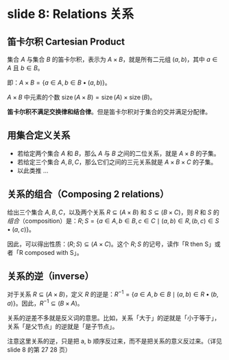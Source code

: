 # slide 8: Relations 关系

## 笛卡尔积 Cartesian Product

集合 $A$ 与集合 $B$ 的笛卡尔积，表示为 $A \times B$，就是所有二元组 $(a, b)$，其中 $a \in A$ 且 $b \in B$。

即：$A \times B = \left\{ a \in A, b \in B \bullet (a, b) \right\}$。

$A \times B$ 中元素的个数 $\operatorname{size}(A \times B) = \operatorname{size}(A) \times \operatorname{size}(B)$。

**笛卡尔积不满足交换律和结合律**。但是笛卡尔积对于集合的交并满足分配律。

## 用集合定义关系

*   若给定两个集合 $A$ 和 $B$，那么 $A$ 与 $B$ 之间的二位关系，就是 $A \times B$ 的子集。
*   若给定三个集合 $A, B, C$，那么它们之间的三元关系就是 $A \times B \times C$ 的子集。
*   以此类推 $\dots$

## 关系的组合（Composing 2 relations）

给出三个集合 $A, B, C$，以及两个关系 $R \subseteq (A \times B)$ 和 $S \subseteq (B \times C)$，则 $R$ 和 $S$ 的*组合*（composition）是：$R \operatorname{;} S = \left\{ a \in A, b \in B, c \in C \mid (a, b) \in R, (b, c) \in S \bullet (a, c) \right\}$。

因此，可以得出性质：$(R \operatorname{;} S) \subseteq (A \times C)$。这个 $R \operatorname{;} S$ 的记号，读作「R then S」或者「R composed with S」。

## 关系的逆（inverse）

对于关系 $R \subseteq (A \times B)$，定义 $R$ 的逆是：$R^{-1} = \left\{a \in A, b \in B \mid (a, b) \in R \bullet (b, a) \right\}$。因此，$R^{-1} \subseteq (B \times A)$。

关系的逆差不多就是反义词的意思。比如，关系「大于」的逆就是「小于等于」，关系「是父节点」的逆就是「是子节点」。

注意这里关系的逆，只是把 a, b 顺序反过来，而不是把关系的意义反过来。（详见 slide 8 的第 27 28 页）
